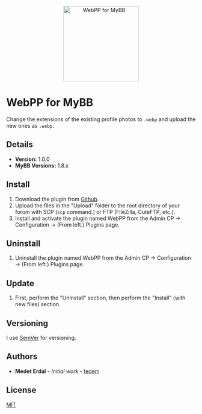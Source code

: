 <p align="center">
    <a href="https://github.com/tedem/mybb-webpp">
        <img src="https://i.imgur.com/SmLkxe5.png"
            width="200" height="200" alt="WebPP for MyBB">
    </a>
</p>

# WebPP for MyBB

Change the extensions of the existing profile photos to `.webp` and upload the new ones as `.webp`.

## Details

- **Version:** 1.0.0
- **MyBB Versions:** 1.8.x

## Install

1. Download the plugin from [Github](https://github.com/tedem/mybb-webp/releases).
2. Upload the files in the "Upload" folder to the root directory of your forum with SCP (`scp` command.) or FTP (FileZilla, CuteFTP, etc.).
3. Install and activate the plugin named WebPP from the Admin CP → Configuration → (From left.) Plugins page.

## Uninstall

1. Uninstall the plugin named WebPP from the Admin CP → Configuration → (From left.) Plugins page.

## Update

1. First, perform the "Uninstall" section, then perform the "Install" (with new files) section.

## Versioning

I use [SemVer](https://semver.org/) for versioning.

## Authors

- **Medet Erdal** - _Initial work_ - [tedem](https://github.com/tedem)

## License

[MIT](LICENSE)
